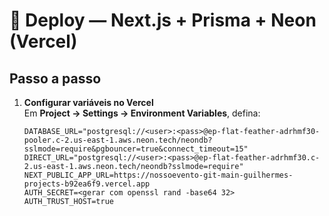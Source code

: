 # 🚀 Deploy — Next.js + Prisma + Neon (Vercel)

## Passo a passo

1. **Configurar variáveis no Vercel**  
   Em **Project → Settings → Environment Variables**, defina:

   ```env
   DATABASE_URL="postgresql://<user>:<pass>@ep-flat-feather-adrhmf30-pooler.c-2.us-east-1.aws.neon.tech/neondb?sslmode=require&pgbouncer=true&connect_timeout=15"
   DIRECT_URL="postgresql://<user>:<pass>@ep-flat-feather-adrhmf30.c-2.us-east-1.aws.neon.tech/neondb?sslmode=require"
   NEXT_PUBLIC_APP_URL=https://nossoevento-git-main-guilhermes-projects-b92ea6f9.vercel.app
   AUTH_SECRET=<gerar com openssl rand -base64 32>
   AUTH_TRUST_HOST=true

